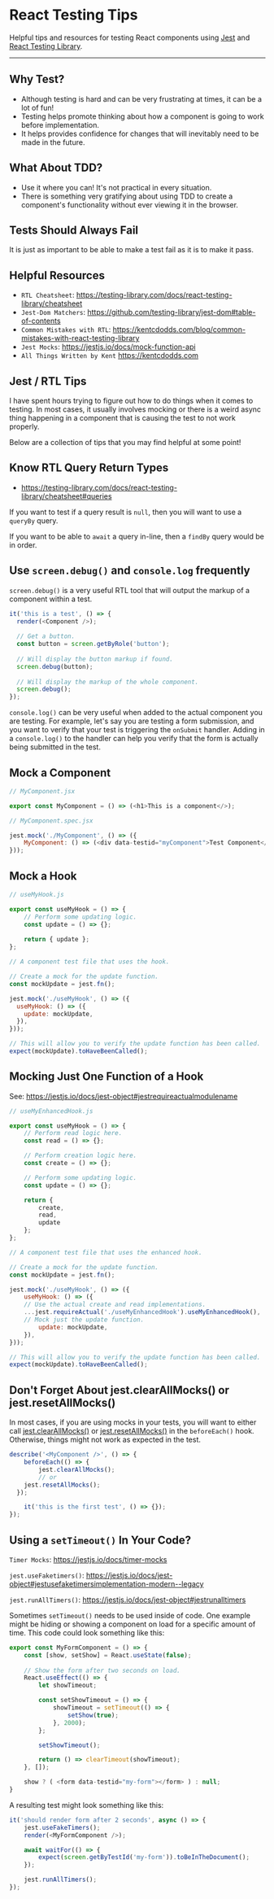 # React Testing Tips

Helpful tips and resources for testing React components using [Jest](https://jestjs.io/)
and [React Testing Library](https://testing-library.com/docs/react-testing-library/intro/).

---
## Why Test?
- Although testing is hard and can be very frustrating at times, it can be a lot of fun!
- Testing helps promote thinking about how a component is going to work before implementation.
- It helps provides confidence for changes that will inevitably need to be made in the future.

## What About TDD?
- Use it where you can! It's not practical in every situation.
- There is something very gratifying about using TDD to create a component's functionality without
ever viewing it in the browser.

## Tests Should Always Fail
It is just as important to be able to make a test fail as it is to make it pass.

## Helpful Resources
- `RTL Cheatsheet`: https://testing-library.com/docs/react-testing-library/cheatsheet
- `Jest-Dom Matchers`: https://github.com/testing-library/jest-dom#table-of-contents
- `Common Mistakes with RTL`: https://kentcdodds.com/blog/common-mistakes-with-react-testing-library
- `Jest Mocks`: https://jestjs.io/docs/mock-function-api
- `All Things Written by Kent` https://kentcdodds.com

## Jest / RTL Tips
I have spent hours trying to figure out how to do things when it comes to testing. In most cases,
it usually involves mocking or there is a weird async thing happening in a component that is causing
the test to not work properly.

Below are a collection of tips that you may find helpful at some point!

## Know RTL Query Return Types
- https://testing-library.com/docs/react-testing-library/cheatsheet#queries

If you want to test if a query result is `null`, then you will want to use a `queryBy` query.

If you want to be able to `await` a query in-line, then a `findBy` query would be in order.

## Use `screen.debug()` and `console.log` frequently

`screen.debug()` is a very useful RTL tool that will output the markup of a component within a test.

```js
it('this is a test', () => {
  render(<Component />);
  
  // Get a button.
  const button = screen.getByRole('button');
  
  // Will display the button markup if found.
  screen.debug(button);
  
  // Will display the markup of the whole component.
  screen.debug(); 
});
```
`console.log()` can be very useful when added to the actual component you are testing. For example,
let's say you are testing a form submission, and you want to verify that your test is triggering the
`onSubmit` handler. Adding in a `console.log()` to the handler can help you verify that the form is
actually being submitted in the test.

## Mock a Component

```js
// MyComponent.jsx

export const MyComponent = () => (<h1>This is a component</>);
```

```js
// MyComponent.spec.jsx

jest.mock('./MyComponent', () => ({
	MyComponent: () => (<div data-testid="myComponent">Test Component</div>),
}));
```

## Mock a Hook

```js
// useMyHook.js

export const useMyHook = () => {
	// Perform some updating logic.
	const update = () => {};
	
	return { update };
};
```

```js
// A component test file that uses the hook.

// Create a mock for the update function.
const mockUpdate = jest.fn();

jest.mock('./useMyHook', () => ({
  useMyHook: () => ({
    update: mockUpdate,
  }),
}));

// This will allow you to verify the update function has been called.
expect(mockUpdate).toHaveBeenCalled();
```

## Mocking Just One Function of a Hook

See: https://jestjs.io/docs/jest-object#jestrequireactualmodulename

```js
// useMyEnhancedHook.js

export const useMyHook = () => {
	// Perform read logic here.
	const read = () => {};

	// Perform creation logic here.
	const create = () => {};

	// Perform some updating logic.
	const update = () => {};

	return {
		create,
		read,
		update
	};
};
```

```js
// A component test file that uses the enhanced hook.

// Create a mock for the update function.
const mockUpdate = jest.fn();

jest.mock('./useMyHook', () => ({
	useMyHook: () => ({
    // Use the actual create and read implementations.
    ...jest.requireActual('./useMyEnhancedHook').useMyEnhancedHook(),
    // Mock just the update function.
		update: mockUpdate,
	}),
}));

// This will allow you to verify the update function has been called.
expect(mockUpdate).toHaveBeenCalled();
```
## Don't Forget About jest.clearAllMocks() or jest.resetAllMocks()

In most cases, if you are using mocks in your tests, you will want to either call
[jest.clearAllMocks()](https://jestjs.io/docs/jest-object#jestclearallmocks) or
[jest.resetAllMocks()](https://jestjs.io/docs/jest-object#jestresetallmocks) in the `beforeEach()` hook.
Otherwise, things might not work as expected in the test.

```js
describe('<MyComponent />', () => {
	beforeEach(() => {
		jest.clearAllMocks();
		// or
    jest.resetAllMocks();
  });

	it('this is the first test', () => {});
});
```

## Using a `setTimeout()` In Your Code?

`Timer Mocks`: https://jestjs.io/docs/timer-mocks

`jest.useFaketimers()`: https://jestjs.io/docs/jest-object#jestusefaketimersimplementation-modern--legacy

`jest.runAllTimers()`: https://jestjs.io/docs/jest-object#jestrunalltimers

Sometimes `setTimeout()` needs to be used inside of code. One example might be hiding or showing
a component on load for a specific amount of time. This code could look something like this:

```js
export const MyFormComponent = () => {
	const [show, setShow] = React.useState(false);
	
	// Show the form after two seconds on load.
	React.useEffect(() => {
		let showTimeout;

		const setShowTimeout = () => {
			showTimeout = setTimeout(() => {
				setShow(true);
			}, 2000);
		};

		setShowTimeout();

		return () => clearTimeout(showTimeout);
	}, []);

	show ? ( <form data-testid="my-form"></form> ) : null;
}
```

A resulting test might look something like this:

```js
it('should render form after 2 seconds', async () => {
	jest.useFakeTimers();
	render(<MyFormComponent />);

	await waitFor(() => {
		expect(screen.getByTestId('my-form')).toBeInTheDocument();
	});

	jest.runAllTimers();
});
```
